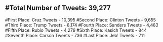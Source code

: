 #Total Number of Tweets: 39,277 
---
#First Place: Cruz Tweets - 10,395
#Second Place: Clinton Tweets - 9,655
#Third Place: Trump Tweets - 8,174
#Fourth Place: Sanders Tweets - 4,483
#Fifth Place: Rubio Tweets - 4,279
#Sixth Place: Kasich Tweets - 844
#Seventh Place: Carson Tweets - 736
#Last Place: Jeb! Tweets - 711
